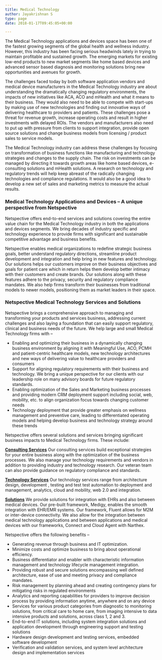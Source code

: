```yaml
---
title: Medical Technology
author: Jayakrishnan S
type: page
date: 2018-01-17T09:45:05+00:00

---
```

The Medical Technology applications and devices space has been one of the fastest growing segments of the global health and wellness industry. However, this industry has been facing serious headwinds lately in trying to maintain profitable and sustained growth. The emerging markets for existing low-end products to new market segments like home based devices and advanced sensor based diagnosis and monitoring solutions bring new opportunities and avenues for growth.

The challenges faced today by both software application vendors and medical device manufacturers in the Medical Technology industry are about understanding the dramatically changing regulatory environments, the impacts of new initiatives like ACA, ACO and mHealth and what it means to their business. They would also need to be able to compete with start-ups by making use of new technologies and finding out innovative ways of delivering healthcare to providers and patients. These challenges pose a threat for revenue growth, increase operating costs and result in higher investments with delayed ROIs. The vendors and manufacturers also need to put up with pressure from clients to support integration, provide open source solutions and change business models from licensing / product sales to service models.

The Medical Technology industry can address these challenges by focusing on transformation of business functions like manufacturing and technology strategies and changes to the supply chain. The risk on investments can be managed by directing it towards growth areas like home based devices, e-consulting solutions and mHealth solutions. A research on technology and regulatory trends will help keep abreast of the radically changing technologies and compliance regulations. It would also be a good idea to develop a new set of sales and marketing metrics to measure the actual results.

### Medical Technology Applications and Devices – A unique perspective from Netspective
Netspective offers end-to-end services and solutions covering the entire value chain for the Medical Technology industry in both the applications and devices segments. We bring decades of industry specific and technology experience to provide firms with significant and sustainable competitive advantage and business benefits.

Netspective enables medical organizations to redefine strategic business goals, better understand regulatory directions, streamline product development and integration and help bring in new features and technology. Our solutions helps our customers improve on their business objectives and goals for patient care which in return helps them develop better intimacy with their customers and create brands. Our solutions along with these features adhere to the privacy, security and regulatory compliance mandates. We also help firms transform their businesses from traditional models to newer models, positioning them as market leaders in their space.

### Netspective Medical Technology Services and Solutions
Netspective brings a comprehensive approach to managing and transforming your products and services business, addressing current challenges and also laying a foundation that can easily support regulatory, clinical and business needs of the future. We help large and small Medical Technology firms with –

* Enabling and optimizing their business in a dynamically changing business environment by aligning it with Meaningful Use, ACO, PCMH and patient-centric healthcare models, new technology architectures and new ways of delivering value to healthcare providers and consumers
* Support for aligning regulatory requirements with their business and technology. We bring a unique perspective for our clients with our leadership role on many advisory boards for future regulatory standards.
* Enabling optimization of the Sales and Marketing business processes and providing modern CRM deployment support including social, web, mobility, etc. to align organization focus towards changing customer needs
* Technology deployment that provide greater emphasis on wellness management and preventive care, leading to differentiated operating models and helping develop business and technology strategy around these trends

Netspective offers several solutions and services bringing significant business impacts to Medical Technology firms. These include:

**[Consulting Services](/consulting-services/)** Our consulting services build exceptional strategies for your entire business along with the optimization of the business processes. We also manage your technology requirements and vendors in addition to providing industry and technology research. Our veteran team can also provide guidance on regulatory compliance and standards.

**[Technology Services](/technology-services/)** Our technology services range from architecture design, development , testing and test test automation to deployment and management, analytics, cloud and mobility, web 2.0 and integration.

**[Solutions](/solutions/)** We provide solutions for integration with EHRs and also between medical devices. Our pre-built framework, Medigy, enables the smooth integration with EHR/EMR systems. Our framework, Fluent allows for M2M or inter-device connectivity. We also allow for the integration between medical technology applications and between applications and medical devices with our frameworks, Connect and Cloud Agent with Narthex.

Netspective offers the following benefits –

* Generating revenue through business and IT optimization.
* Minimize costs and optimize business to bring about operational efficiency.
* Business differentiator and enabler with characteristic information management and technology lifecycle management integration.
* Providing robust and secure solutions encompassing well defined architecture, ease of use and meeting privacy and compliance mandates.
* Risk management by planning ahead and creating contingency plans for mitigating risks in regulated environments
* Analytics and reporting capabilities for providers to improve decision process by providing information anytime, anywhere and on any device
* Services for various product categories from diagnostic to monitoring solutions, from critical care to home care, from imaging intensive to data intensive products and solutions, across class 1, 2 and 3.
* End-to-end IT solutions, including system integration solutions and application development through engineering support and testing solutions
* Hardware design development and testing services, embedded software development
* Verification and validation services, and system level architecture design and implementation services
